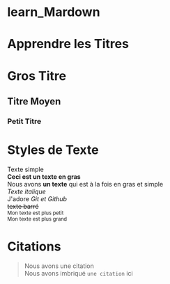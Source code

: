 # learn_Mardown

# Apprendre les Titres

# Gros Titre

## Titre Moyen

### Petit Titre

# Styles de Texte

Texte simple  
**Ceci est un texte en gras**  
Nous avons __un texte__ qui est à la fois en gras et simple  
*Texte italique*  
J'adore *Git et Github*  
~~texte barré~~  
<sub>Mon texte est plus petit</sub>  
<sup>Mon texte est plus grand</sup>  

# Citations  

> Nous avons une citation  
Nous avons imbriqué `une citation` ici
